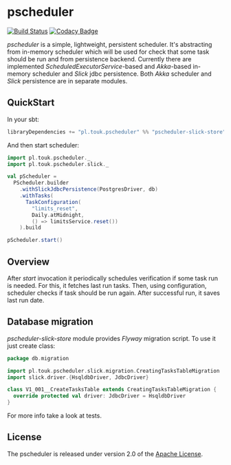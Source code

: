 # pscheduler

[![Build Status](https://travis-ci.org/TouK/pscheduler.svg)](https://travis-ci.org/TouK/pscheduler)
[![Codacy Badge](https://api.codacy.com/project/badge/grade/9c33fb3a4ad24cb294472311ea4dc71c)](https://www.codacy.com/app/arek-burdach/pscheduler)

*pscheduler* is a simple, lightweight, persistent scheduler. It's abstracting from in-memory scheduler which will be used for check that some task should be run and from persistence backend.
Currently there are implemented *ScheduledExecutorService*-based and *Akka*-based in-memory scheduler and *Slick* jdbc persistence. Both *Akka* scheduler and *Slick* persistence are in separate modules.

## QuickStart

In your sbt:

```sbt
libraryDependencies += "pl.touk.pscheduler" %% "pscheduler-slick-store" % "0.4.0"
```

And then start scheduler:

```scala
import pl.touk.pscheduler._
import pl.touk.pscheduler.slick._

val pScheduler =
  PScheduler.builder
    .withSlickJdbcPersistence(PostgresDriver, db)
    .withTasks(
      TaskConfiguration(
        "limits_reset",
        Daily.atMidnight,
        () => limitsService.reset())
    ).build

pScheduler.start()
```

## Overview

After *start* invocation it periodically schedules verification if some task run is needed. For this, it fetches last run tasks.
Then, using configuration, scheduler checks if task should be run again. After successful run, it saves last run date.

## Database migration

*pscheduler-slick-store* module provides *Flyway* migration script. To use it just create class:
 
 ```scala
 package db.migration
 
 import pl.touk.pscheduler.slick.migration.CreatingTasksTableMigration
 import slick.driver.{HsqldbDriver, JdbcDriver}
 
 class V1_001__CreateTasksTable extends CreatingTasksTableMigration {
   override protected val driver: JdbcDriver = HsqldbDriver
 }
 ```

For more info take a look at tests.

## License

The pscheduler is released under version 2.0 of the [Apache License](http://www.apache.org/licenses/LICENSE-2.0).
